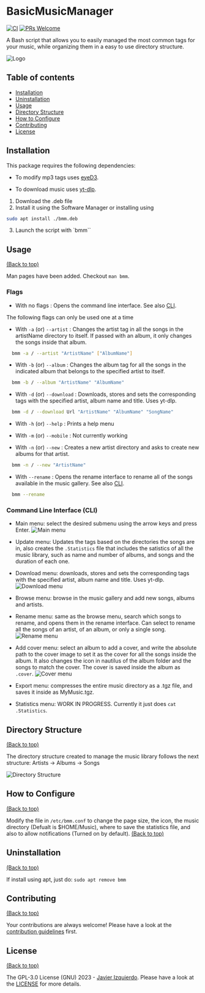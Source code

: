 # BasicMusicManager
[![CI](https://github.com/athityakumar/colorls/actions/workflows/ruby.yml/badge.svg)](https://github.com/athityakumar/colorls/actions/workflows/ruby.yml)
[![PRs Welcome](https://img.shields.io/badge/PRs-welcome-brightgreen.svg?style=shields)](http://makeapullrequest.com)


A Bash script that allows you to easily managed the most common tags for your music, while organizing them in a easy to use directory structure.

![Logo](logo_round.svg)

## Table of contents

- [Installation](#installation)
- [Uninstallation](#uninstallation)
- [Usage](#usage)
- [Directory Structure](#directory-structure)
- [How to Configure](#how-to-configure)
- [Contributing](#contributing)
- [License](#license)

## Installation

This package requires the following dependencies:

- To modify mp3 tags uses [eyeD3](https://github.com/nicfit/eyeD3).

- To download music uses [yt-dlp](https://github.com/yt-dlp/yt-dlp).

1. Download the .deb file
2. Install it using the Software Manager or installing using

```bash
sudo apt install ./bmm.deb
```

3. Launch the script with `bmm``

## Usage

[(Back to top)](#table-of-contents)

Man pages have been added. Checkout `man bmm`.

### Flags

- With no flags : Opens the command line interface. See also [CLI](#command-line-interface-cli).

The following flags can only be used one at a time

- With `-a` (or) `--artist` : Changes the artist tag in all the songs in the artistName directory to itself. If passed with an album, it only changes the songs inside that album.

```bash
  bmm -a / --artist "ArtistName" ["AlbumName"]
```

- With `-b` (or) `--album` : Changes the album tag for all the songs in the indicated album that belongs to the specified artist to itself.

```bash
  bmm -b / --album "ArtistName" "AlbumName"
```

- With `-d` (or) `--download` : Downloads, stores and sets the corresponding tags with the specified artist, album name and title. Uses yt-dlp.

```bash
  bmm -d / --download Url "ArtistName" "AlbumName" "SongName"
```

- With `-h` (or) `--help` : Prints a help menu

- With `-m` (or) `--mobile` : Not currently working

- With `-n` (or) `--new` : Creates a new artist directory and asks to create new albums for that artist.

```bash
  bmm -n / --new "ArtistName"
```

- With `--rename` : Opens the rename interface to rename all of the songs available in the music gallery. See also [CLI](#command-line-interface-cli).

```bash
  bmm --rename
```

### Command Line Interface (CLI)

- Main menu: select the desired submenu using the arrow keys and press Enter.
![Main menu](media/mainMenu.png)

- Update menu: Updates the tags based on the directories the songs are in, also creates the `.Statistics` file that includes the satistics of all the music library, such as name and number of albums, and songs and the duration of each one.

- Download menu: downloads, stores and sets the corresponding tags with the specified artist, album name and title. Uses yt-dlp.
![Download menu](media/DownloadMenu.png)

- Browse menu: browse in the music gallery and add new songs, albums and artists.

- Rename menu: same as the browse menu, search which songs to rename, and opens them in the rename interface. Can select to rename all the songs of an artist, of an album, or only a single song.
![Rename menu](media/renameMenu.png)

- Add cover menu: select an album to add a cover, and write the absolute path to the cover image to set it as the cover for all the songs inside the album.
It also changes the icon in nautilus of the album folder and the songs to match the cover. The cover is saved inside the album as `.cover`.
![Cover menu](media/coverMenu.png)

- Export menu: compresses the entire music directory as a .tgz file, and saves it inside as MyMusic.tgz.

- Statistics menu: WORK IN PROGRESS. Currently it just does `cat .Statistics`.

## Directory Structure

[(Back to top)](#table-of-contents)

The directory structure created to manage the music library follows the next structure: Artists -> Albums -> Songs

![Directory Structure](media/directory_Structure.png)

## How to Configure

[(Back to top)](#table-of-contents)

Modify the file in `/etc/bmm.conf` to change the page size, the icon, the music directory (Defualt is $HOME/Music), where to save the statistics file, and also to allow notifications (Turned on by default).
[(Back to top)](#table-of-contents)

## Uninstallation

[(Back to top)](#table-of-contents)

If install using apt, just do: `sudo apt remove bmm`

## Contributing

[(Back to top)](#table-of-contents)

Your contributions are always welcome! Please have a look at the [contribution guidelines](CONTRIBUTING.md) first.

## License

[(Back to top)](#table-of-contents)

The GPL-3.0 License (GNU) 2023 - [Javier Izquierdo](https://github.com/javizqh/). Please have a look at the [LICENSE](LICENSE) for more details.
